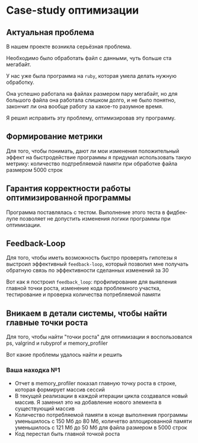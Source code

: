 # Case-study оптимизации

## Актуальная проблема
В нашем проекте возникла серьёзная проблема.

Необходимо было обработать файл с данными, чуть больше ста мегабайт.

У нас уже была программа на `ruby`, которая умела делать нужную обработку.

Она успешно работала на файлах размером пару мегабайт, но для большого файла она работала слишком долго, и не было понятно, закончит ли она вообще работу за какое-то разумное время.

Я решил исправить эту проблему, оптимизировав эту программу.

## Формирование метрики
Для того, чтобы понимать, дают ли мои изменения положительный эффект на быстродействие программы я придумал использовать такую метрику: количество подтребляемой памяти при обработке файла размером 5000 строк

## Гарантия корректности работы оптимизированной программы
Программа поставлялась с тестом. Выполнение этого теста в фидбек-лупе позволяет не допустить изменения логики программы при оптимизации.

## Feedback-Loop
Для того, чтобы иметь возможность быстро проверять гипотезы я выстроил эффективный `feedback-loop`, который позволил мне получать обратную связь по эффективности сделанных изменений за 30

Вот как я построил `feedback_loop`: профилирование для выявления главной точки роста, изменение кода проблемного участка, тестирование и проверка количества потребляемой памяти

## Вникаем в детали системы, чтобы найти главные точки роста
Для того, чтобы найти "точки роста" для оптимизации я воспользовался ps, valgrind и rubyprof и memory_profiler

Вот какие проблемы удалось найти и решить

### Ваша находка №1
- Отчет в memory_profiler показал главную точку роста в строке, которая формирует массив сессий
- В текущей реализации в каждой итерации цикла создавался новый массив. Я заменил это на добавление нового элемента в существующий массив
- Количество потребляемой памяти в конце выполнения программы уменьшилось с 150 Мб до 80 Мб, количетво аллоцированной памяти уменьшилось с 121 Мб до 50 Мб для файла размером в 5000 строк
- Код перестал быть главной точкой роста
